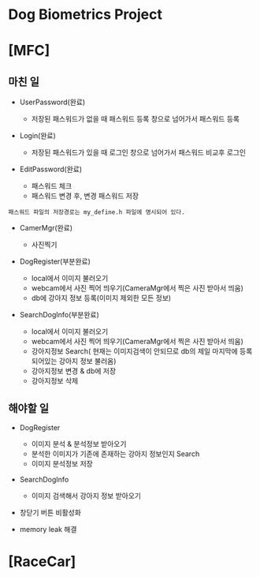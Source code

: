 # Dog Biometrics Project

# [MFC]

## 마친 일
- UserPassword(완료)
	- 저장된 패스워드가 없을 때 패스워드 등록 창으로 넘어가서 패스워드 등록
- Login(완료) 
	- 저장된 패스워드가 있을 때 로그인 창으로 넘어가서 패스워드 비교후 로그인

- EditPassword(완료)
	- 패스워드 체크
	- 패스워드 변경 후, 변경 패스워드 저장

~~~
패스워드 파일의 저장경로는 my_define.h 파일에 명시되어 있다. 
~~~
- CamerMgr(완료)
	- 사진찍기

- DogRegister(부분완료)
	- local에서 이미지 불러오기
	- webcam에서 사진 찍어 띄우기(CameraMgr에서 찍은 사진 받아서 띄움)
	- db에 강아지 정보 등록(이미지 제외한 모든 정보)

- SearchDogInfo(부분완료)
	- local에서 이미지 불러오기
	- webcam에서 사진 찍어 띄우기(CameraMgr에서 찍은 사진 받아서 띄움)
	- 강아지정보 Search( 현재는 이미지검색이 안되므로 db의 제일 마지막에 등록되어있는 강아지 정보 불러옴)
	- 강아지정보 변경 & db에 저장
	- 강아지정보 삭제

## 해야할 일
- DogRegister
	- 이미지 분석 & 분석정보 받아오기
	- 분석한 이미지가 기존에 존재하는 강아지 정보인지 Search
	- 이미지 분석정보 저장

- SearchDogInfo
	- 이미지 검색해서 강아지 정보 받아오기

- 창닫기 버튼 비활성화

- memory leak 해결


# [RaceCar]
